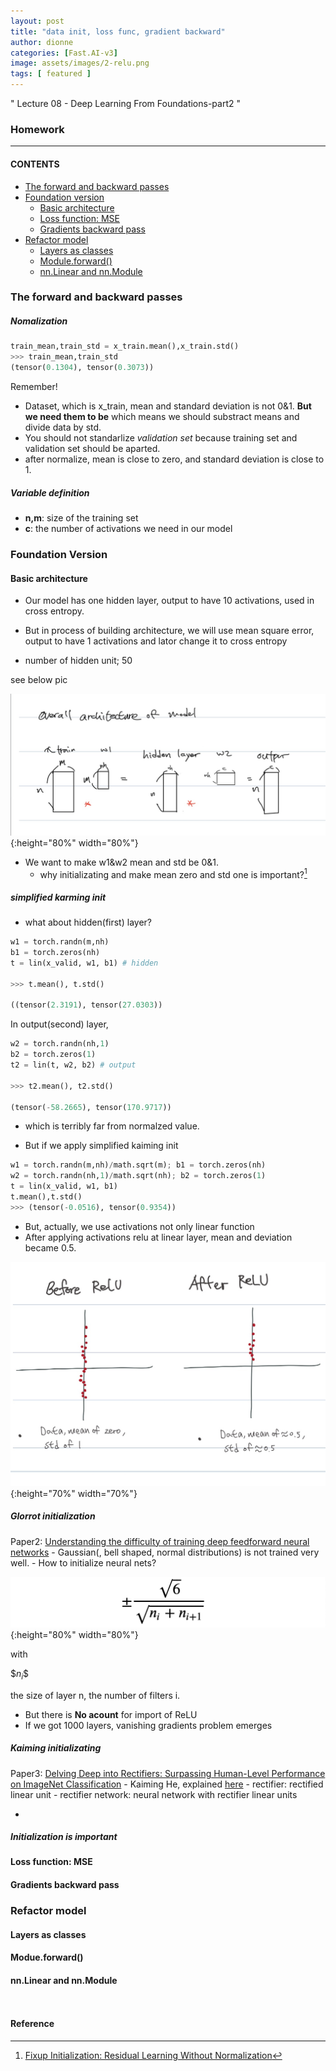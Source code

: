 ```yaml
---
layout: post
title: "data init, loss func, gradient backward"
author: dionne
categories: [Fast.AI-v3]
image: assets/images/2-relu.png
tags: [ featured ]
---
```



" Lecture 08 - Deep Learning From Foundations-part2 "

### Homework

---

#### CONTENTS
- [The forward and backward passes](#the-forward-and-backward-passes)
- [Foundation version](#foundation-version)
	- [Basic architecture](#frobenius-norm)
	- [Loss function: MSE](#Loss-function:-MSE)
	- [Gradients backward pass](#Gradients-backward-pass)
- [Refactor model](#Refactor-model)
	- [Layers as classes](#Layers-as-classes)
	- [Module.forward()](#module.forawd())
	- [nn.Linear and nn.Module](#nn.Linear-and-nn.Module)


### The forward and backward passes

##### Nomalization

~~~python
train_mean,train_std = x_train.mean(),x_train.std()
>>> train_mean,train_std
(tensor(0.1304), tensor(0.3073))
~~~

Remember!
- Dataset, which is x_train, mean and standard deviation is not 0&1. **But we need them to be** which means we should substract means and divide data by std.
- You should not standarlize *validation set* because training set and validation set should be aparted.
- after normalize, mean is close to zero, and standard deviation is close to 1.

##### Variable definition

- **n,m**: size of the training set
- **c**: the number of activations we need in our model


### Foundation Version
#### Basic architecture

- Our model has one hidden layer, output to have 10 activations, used in cross entropy.
- But in process of building architecture, we will use mean square error, output to have 1 activations and lator change it to cross entropy

- number of hidden unit; 50

see below pic

![](/assets/images/model.jpg){:height="80%" width="80%"}

- We want to make w1&w2 mean and std be 0&1.
	- why initializating and make mean zero and std one is important?[^1]

##### simplified karming init

- what about hidden(first) layer?

~~~python
w1 = torch.randn(m,nh)
b1 = torch.zeros(nh)
t = lin(x_valid, w1, b1) # hidden

>>> t.mean(), t.std()

((tensor(2.3191), tensor(27.0303))
~~~

In output(second) layer,

~~~python
w2 = torch.randn(nh,1)
b2 = torch.zeros(1)
t2 = lin(t, w2, b2) # output

>>> t2.mean(), t2.std()

(tensor(-58.2665), tensor(170.9717))
~~~

- which is terribly far from normalzed value.

- But if we apply simplified kaiming init

~~~python
w1 = torch.randn(m,nh)/math.sqrt(m); b1 = torch.zeros(nh)
w2 = torch.randn(nh,1)/math.sqrt(nh); b2 = torch.zeros(1)
t = lin(x_valid, w1, b1)
t.mean(),t.std()
>>> (tensor(-0.0516), tensor(0.9354))
~~~

- But, actually, we use activations not only linear function
- After applying activations relu at linear layer, mean and deviation became 0.5.

![](/assets/images/relu.jpg){:height="70%" width="70%"}

##### Glorrot initialization

Paper2: [Understanding the difficulty of training deep feedforward neural networks](http://proceedings.mlr.press/v9/glorot10a.html)
	- Gaussian(, bell shaped, normal distributions) is not trained very well.
	- How to initialize neural nets?

![](/assets/images/xavier.png){:height="80%" width="80%"}


with 

\$$n_i$$

 the size of layer n, the number of filters i.

- But there is **No acount** for import of ReLU
- If we got 1000 layers, vanishing gradients problem emerges 

##### Kaiming initializating

Paper3: [Delving Deep into Rectifiers: Surpassing Human-Level Performance on ImageNet Classification](https://arxiv.org/abs/1502.01852)
	- Kaiming He, explained [here](https://pouannes.github.io/blog/initialization/)
	- rectifier: rectified linear unit
	- rectifier network: neural network with rectifier linear units


- 

##### Initialization is important




<!-- 1:27:19 -->


#### Loss function: MSE



#### Gradients backward pass

### Refactor model
#### Layers as classes
#### Modue.forward()
#### nn.Linear and nn.Module



~~~python
~~~


~~~python
~~~

#### Reference

[^1]: [Fixup Initialization: Residual Learning Without Normalization](https://arxiv.org/abs/1901.09321)
